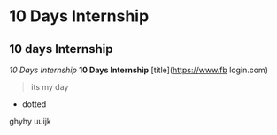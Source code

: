 # 10 Days Internship 
## 10 days Internship 
*10 Days Internship*
**10 Days Internship**
[title](https://www.fb login.com)

> its my day

- dotted


ghyhy
uuijk 


